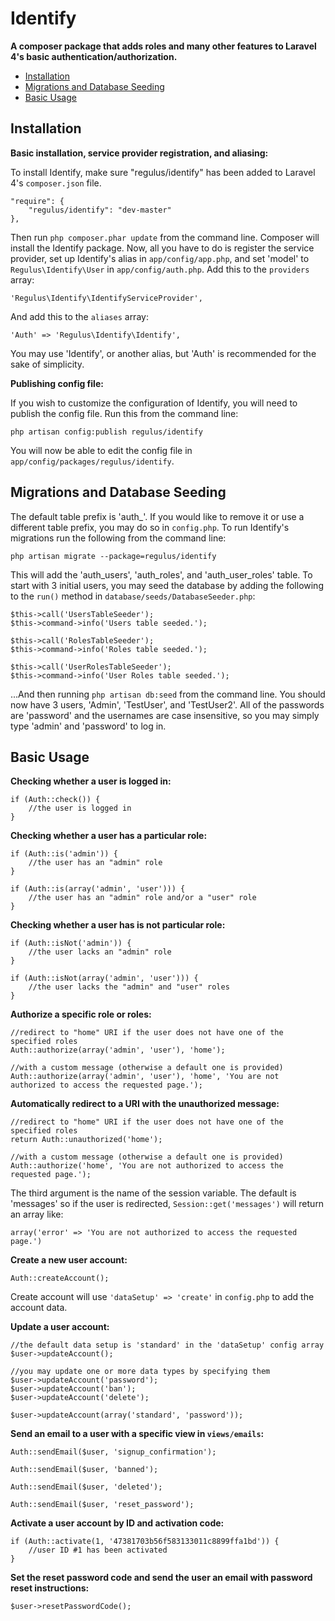 Identify
========

**A composer package that adds roles and many other features to Laravel 4's basic authentication/authorization.**

- [Installation](#installation)
- [Migrations and Database Seeding](#migrations-seeding)
- [Basic Usage](#basic-usage)

<a name="installation"></a>
## Installation

**Basic installation, service provider registration, and aliasing:**

To install Identify, make sure "regulus/identify" has been added to Laravel 4's `composer.json` file.

	"require": {
		"regulus/identify": "dev-master"
	},

Then run `php composer.phar update` from the command line. Composer will install the Identify package. Now, all you have to do is register the service provider, set up Identify's alias in `app/config/app.php`, and set 'model' to `Regulus\Identify\User` in `app/config/auth.php`. Add this to the `providers` array:

	'Regulus\Identify\IdentifyServiceProvider',

And add this to the `aliases` array:

	'Auth' => 'Regulus\Identify\Identify',

You may use 'Identify', or another alias, but 'Auth' is recommended for the sake of simplicity.

**Publishing config file:**

If you wish to customize the configuration of Identify, you will need to publish the config file. Run this from the command line:

	php artisan config:publish regulus/identify

You will now be able to edit the config file in `app/config/packages/regulus/identify`.

<a name="migrations-seeding"></a>
## Migrations and Database Seeding

The default table prefix is 'auth_'. If you would like to remove it or use a different table prefix, you may do so in `config.php`. To run Identify's migrations run the following from the command line:

	php artisan migrate --package=regulus/identify

This will add the 'auth_users', 'auth_roles', and 'auth_user_roles' table. To start with 3 initial users, you may seed the database by adding the following to the `run()` method in `database/seeds/DatabaseSeeder.php`:

	$this->call('UsersTableSeeder');
	$this->command->info('Users table seeded.');

	$this->call('RolesTableSeeder');
	$this->command->info('Roles table seeded.');

	$this->call('UserRolesTableSeeder');
	$this->command->info('User Roles table seeded.');

...And then running `php artisan db:seed` from the command line. You should now have 3 users, 'Admin', 'TestUser', and 'TestUser2'. All of the passwords are 'password' and the usernames are case insensitive, so you may simply type 'admin' and 'password' to log in.

<a name="basic-usage"></a>
## Basic Usage

**Checking whether a user is logged in:**

	if (Auth::check()) {
		//the user is logged in
	}

**Checking whether a user has a particular role:**

	if (Auth::is('admin')) {
		//the user has an "admin" role
	}

	if (Auth::is(array('admin', 'user'))) {
		//the user has an "admin" role and/or a "user" role
	}

**Checking whether a user has is not particular role:**

	if (Auth::isNot('admin')) {
		//the user lacks an "admin" role
	}

	if (Auth::isNot(array('admin', 'user'))) {
		//the user lacks the "admin" and "user" roles
	}

**Authorize a specific role or roles:**

	//redirect to "home" URI if the user does not have one of the specified roles
	Auth::authorize(array('admin', 'user'), 'home');

	//with a custom message (otherwise a default one is provided)
	Auth::authorize(array('admin', 'user'), 'home', 'You are not authorized to access the requested page.');

**Automatically redirect to a URI with the unauthorized message:**

	//redirect to "home" URI if the user does not have one of the specified roles
	return Auth::unauthorized('home');

	//with a custom message (otherwise a default one is provided)
	Auth::authorize('home', 'You are not authorized to access the requested page.');

The third argument is the name of the session variable. The default is 'messages' so if the user is redirected, `Session::get('messages')` will return an array like:

	array('error' => 'You are not authorized to access the requested page.')

**Create a new user account:**

	Auth::createAccount();

Create account will use `'dataSetup' => 'create'` in `config.php` to add the account data.

**Update a user account:**

	//the default data setup is 'standard' in the 'dataSetup' config array
	$user->updateAccount();

	//you may update one or more data types by specifying them
	$user->updateAccount('password');
	$user->updateAccount('ban');
	$user->updateAccount('delete');

	$user->updateAccount(array('standard', 'password'));

**Send an email to a user with a specific view in `views/emails`:**

	Auth::sendEmail($user, 'signup_confirmation');

	Auth::sendEmail($user, 'banned');

	Auth::sendEmail($user, 'deleted');

	Auth::sendEmail($user, 'reset_password');

**Activate a user account by ID and activation code:**

	if (Auth::activate(1, '47381703b56f583133011c8899ffa1bd')) {
		//user ID #1 has been activated
	}

**Set the reset password code and send the user an email with password reset instructions:**

	$user->resetPasswordCode();